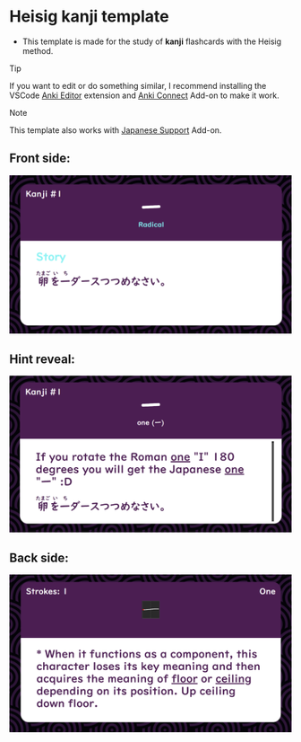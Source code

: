 # Heisig kanji template

- This template is made for the study of **kanji** flashcards with the Heisig method.

> [!TIP]
> If you want to edit or do something similar, I recommend installing the VSCode [Anki Editor](https://marketplace.visualstudio.com/items?itemName=pedro-bronsveld.anki-editor) extension and [Anki Connect](https://ankiweb.net/shared/info/2055492159) Add-on to make it work.

> [!NOTE]
> This template also works with [Japanese Support](https://ankiweb.net/shared/info/3918629684) Add-on.

## Front side:

![Front side](/assets/front_side.png)

## Hint reveal:

![Hint reveal](/assets/hint_reveal.png)

## Back side:

![Back side](/assets/back-side.png)

